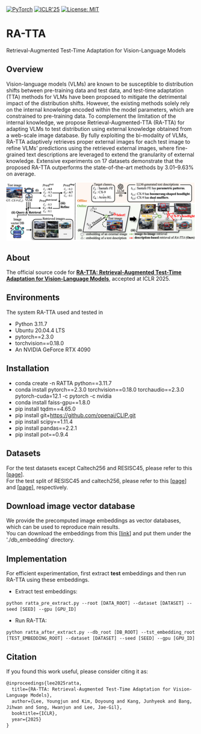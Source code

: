 [![PyTorch](https://img.shields.io/badge/PyTorch-red?logo=pytorch&logoColor=white)](https://pytorch.org/)
[![ICLR'25](https://img.shields.io/badge/ICLR'25-blue)](https://iclr.cc)
[![License: MIT](https://img.shields.io/badge/license-MIT-green.svg)](https://opensource.org/licenses/MIT)

# RA-TTA
Retrieval-Augmented Test-Time Adaptation for Vision-Language Models

## Overview
Vision-language models (VLMs) are known to be susceptible to distribution shifts between pre-training data and test data, and test-time adaptation (TTA) methods for VLMs have been proposed to mitigate the detrimental impact of the distribution shifts. However, the existing methods solely rely on the internal knowledge encoded within the model parameters, which are constrained to pre-training data. To complement the limitation of the internal knowledge, we propose Retrieval-Augmented-TTA (RA-TTA) for adapting VLMs to test distribution using external knowledge obtained from a web-scale image database. By fully exploiting the bi-modality of VLMs, RA-TTA adaptively retrieves proper external images for each test image to refine VLMs’ predictions using the retrieved external images, where fine-grained text descriptions are leveraged to extend the granularity of external knowledge. Extensive experiments on 17 datasets demonstrate that the proposed RA-TTA outperforms the state-of-the-art methods by 3.01–9.63% on average.

![Alt Text](imgs/RA_TTA_ICLR25.png)

## About
The official source code for [**RA-TTA: Retrieval-Augmented Test-Time Adaptation for Vision-Language Models**](https://openreview.net/pdf/86d3293ab2d788dc7a7a4cd22a101eba7e501237.pdf), accepted at ICLR 2025.
  
## Environments
The system RA-TTA used and tested in
- Python 3.11.7
- Ubuntu 20.04.4 LTS
- pytorch==2.3.0
- torchvision==0.18.0
- An NVIDIA GeForce RTX 4090

## Installation
- conda create -n RATTA python==3.11.7
- conda install pytorch==2.3.0 torchvision==0.18.0 torchaudio==2.3.0 pytorch-cuda=12.1 -c pytorch -c nvidia
- conda install faiss-gpu==1.8.0
- pip install tqdm==4.65.0
- pip install git+https://github.com/openai/CLIP.git
- pip install scipy==1.11.4
- pip install pandas==2.2.1
- pip install pot==0.9.4

## Datasets
For the test datasets except Caltech256 and RESISC45, please refer to this [[page](https://github.com/KaiyangZhou/CoOp/blob/main/DATASETS.md)]. </br>
For the test split of RESISC45 and caltech256, please refer to this [[page](https://www.kaggle.com/datasets/aqibrehmanpirzada/nwpuresisc45)] and [[page](https://github.com/vishaal27/SuS-X/blob/main/data/DATA.md)], respectively. 

## Download image vector database
We provide the precomputed image embeddings as vector databases, which can be used to reproduce main results. </br>
You can download the embeddings from this [[link](https://drive.google.com/drive/folders/1EF8VgitV8xFatQAxNwpf1RTb2PhPQMah?usp=sharing)] and put them under the './db_embedding' directory.

## Implementation
For efficient experimentation, first extract **test** embeddings and then run RA-TTA using these embeddings.
- Extract test embeddings: 
```
python ratta_pre_extract.py --root [DATA_ROOT] --dataset [DATASET] --seed [SEED] --gpu [GPU_ID]
```
- Run RA-TTA: 
```
python ratta_after_extract.py --db_root [DB_ROOT] --tst_embedding_root [TEST_EMBEDDING_ROOT] --dataset [DATASET] --seed [SEED] --gpu [GPU_ID]
```

## Citation
If you found this work useful, please consider citing it as:
```
@inproceedings{lee2025ratta,
  title={RA-TTA: Retrieval-Augmented Test-Time Adaptation for Vision-Language Models},
  author={Lee, Youngjun and Kim, Doyoung and Kang, Junhyeok and Bang, Jihwan and Song, Hwanjun and Lee, Jae-Gil},
  booktitle={ICLR},
  year={2025}
}
```